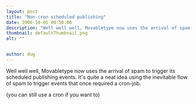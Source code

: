 ```yaml
---
layout: post
title: "Non-cron scheduled publishing"
date: 2006-10-05 00:50:00
description: "Well well well, Movabletype now uses the arrival of spam to trigger its scheduled publishing events. It&#8217;s quite a neat idea using the inevitable flow of spam to trigger events that once required a cron-job. (you can still use a&#8230;"
thumbnail: defaultThumbnail.png
alt: ""


author: dug
---
```


<p>Well well well, Movabletype now uses the arrival of spam to trigger its scheduled publishing events. It's quite a neat idea using the inevitable flow of spam to trigger events that once required a cron-job.</p>

<p>(you can still use a cron if you want to)</p>
